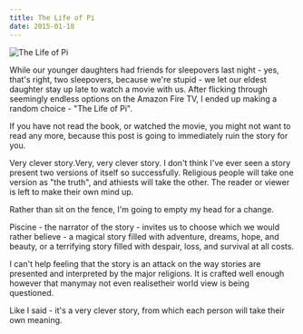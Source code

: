 ```yaml
---
title: The Life of Pi
date: 2015-01-18
---
```


![The Life of Pi](https://source.unsplash.com/npxXWgQ33ZQ/1600x900)

While our younger daughters had friends for sleepovers last night - yes, that's right, two sleepovers, because we're stupid - we let our eldest daughter stay up late to watch a movie with us. After flicking through seemingly endless options on the Amazon Fire TV, I ended up making a random choice - "The Life of Pi".

If you have not read the book, or watched the movie, you might not want to read any more, because this post is going to immediately ruin the story for you.

Very clever story.Very, very clever story. I don't think I've ever seen a story present two versions of itself so successfully. Religious people will take one version as "the truth", and athiests will take the other. The reader or viewer is left to make their own mind up.

Rather than sit on the fence, I'm going to empty my head for a change.

Piscine - the narrator of the story - invites us to choose which we would rather believe - a magical story filled with adventure, dreams, hope, and beauty, or a terrifying story filled with despair, loss, and survival at all costs.

I can't help feeling that the story is an attack on the way stories are presented and interpreted by the major religions. It is crafted well enough however that manymay not even realisetheir world view is being questioned.

Like I said - it's a very clever story, from which each person will take their own meaning.